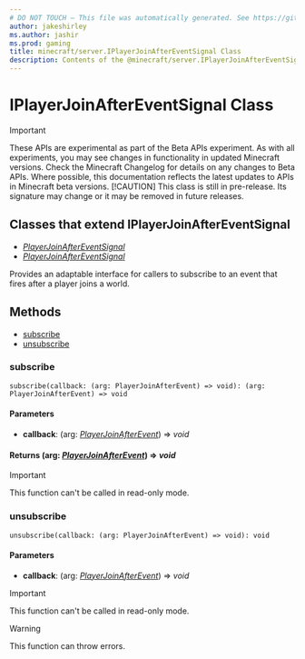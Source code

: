 ```yaml
---
# DO NOT TOUCH — This file was automatically generated. See https://github.com/mojang/minecraftapidocsgenerator to modify descriptions, examples, etc.
author: jakeshirley
ms.author: jashir
ms.prod: gaming
title: minecraft/server.IPlayerJoinAfterEventSignal Class
description: Contents of the @minecraft/server.IPlayerJoinAfterEventSignal class.
---
```

# IPlayerJoinAfterEventSignal Class
>[!IMPORTANT]
>These APIs are experimental as part of the Beta APIs experiment. As with all experiments, you may see changes in functionality in updated Minecraft versions. Check the Minecraft Changelog for details on any changes to Beta APIs. Where possible, this documentation reflects the latest updates to APIs in Minecraft beta versions.
> [!CAUTION]
> This class is still in pre-release.  Its signature may change or it may be removed in future releases.

## Classes that extend IPlayerJoinAfterEventSignal
- [*PlayerJoinAfterEventSignal*](PlayerJoinAfterEventSignal.md)
- [*PlayerJoinAfterEventSignal*](PlayerJoinAfterEventSignal.md)

Provides an adaptable interface for callers to subscribe to an event that fires after a player joins a world.

## Methods
- [subscribe](#subscribe)
- [unsubscribe](#unsubscribe)

### **subscribe**
`
subscribe(callback: (arg: PlayerJoinAfterEvent) => void): (arg: PlayerJoinAfterEvent) => void
`

#### **Parameters**
- **callback**: (arg: [*PlayerJoinAfterEvent*](PlayerJoinAfterEvent.md)) => *void*

#### **Returns** (arg: [*PlayerJoinAfterEvent*](PlayerJoinAfterEvent.md)) => *void*

> [!IMPORTANT]
> This function can't be called in read-only mode.

### **unsubscribe**
`
unsubscribe(callback: (arg: PlayerJoinAfterEvent) => void): void
`

#### **Parameters**
- **callback**: (arg: [*PlayerJoinAfterEvent*](PlayerJoinAfterEvent.md)) => *void*

> [!IMPORTANT]
> This function can't be called in read-only mode.

> [!WARNING]
> This function can throw errors.

